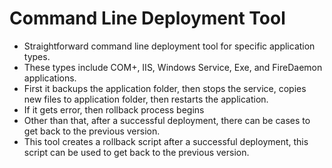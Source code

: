 # Command Line Deployment Tool
* Straightforward command line deployment tool for specific application types.
* These types include COM+, IIS, Windows Service, Exe, and FireDaemon applications.
* First it backups the application folder, then stops the service, copies new files to application folder, then restarts the application.
* If it gets error, then rollback process begins
* Other than that, after a successful deployment, there can be cases to get back to the previous version.
* This tool creates a rollback script after a successful deployment, this script can be used to get back to the previous version.
